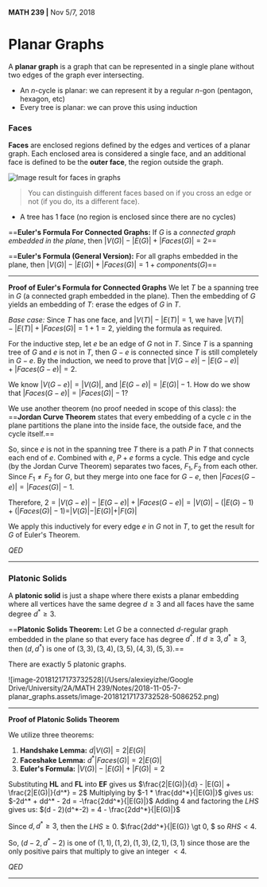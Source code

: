 __MATH 239 |__  Nov 5/7, 2018

# Planar Graphs

A __planar graph__ is a graph that can be represented in a single plane without two edges of the graph ever intersecting.

- An $n$-cycle is planar: we can represent it by a regular $n$-gon (pentagon, hexagon, etc)
- Every tree is planar: we can prove this using induction

### Faces

__Faces__ are enclosed regions defined by the edges and vertices of a planar graph. Each enclosed area is considered a single face, and an additional face is defined to be the __outer face__, the region outside the graph.

![Image result for faces in graphs](https://caagt.ugent.be/CaGe/Images/graph-faces.gif)

> You can distinguish different faces based on if you cross an edge or not (if you do, its a different face).

- A tree has 1 face (no region is enclosed since there are no cycles)

==__Euler's Formula For Connected Graphs:__ If $G$ is a _connected graph embedded in the plane_, then $|V(G)| - |E(G)| + |Faces(G)| = 2$==

==__Euler's Formula (General Version):__ For all graphs embedded in the plane, then $|V(G)| - |E(G)| + |Faces(G)| = 1 + components(G)$==

---

__Proof of Euler's Formula for Connected Graphs__
We let $T$ be a spanning tree in $G$ (a connected graph embedded in the plane). Then the embedding of $G$ yields an embedding of $T$: erase the edges of $G$ in $T$.

_Base case:_ Since $T$ has one face, and $|V(T)| - |E(T)| = 1$, we have $|V(T)| - |E(T)| + |Faces(G)| = 1 + 1 = 2$, yielding the formula as required.

For the inductive step, let $e$ be an edge of $G$ not in $T$. Since $T$ is a spanning tree of $G$ and $e$ is not in $T$, then $G - e$ is connected since $T$ is still completely in $G - e$. By the induction, we need to prove that $|V(G - e)| - |E(G - e)| + |Faces(G - e)| = 2$.

We know $|V(G - e)| = |V(G)|$, and $|E(G - e)| = |E(G)| - 1$. How do we show that $|Faces(G - e)| = |Faces(G)| - 1$?

We use another theorem (no proof needed in scope of this class): the ==__Jordan Curve Theorem__ states that every embedding of a cycle $c$ in the plane partitions the plane into the inside face, the outside face, and the cycle itself.==

So, since $e$ is not in the spanning tree $T$ there is a path $P$ in $T$ that connects each end of $e$. Combined with $e$, $P + e$ forms a cycle. This edge and cycle (by the Jordan Curve Theorem) separates two faces, $F_1, F_2$ from each other. Since $F_1 \not= F_2$ for $G$, but they merge into one face for $G - e$, then $|Faces(G - e)| = |Faces(G)| - 1$.

Therefore, $2 = |V(G - e)| - |E(G - e)| + |Faces(G - e)| = |V(G)| - (|E(G) - 1) + (|Faces(G)| - 1) = |V(G)| - |E(G)| + |F(G)|$

We apply this inductively for every edge $e$ in $G$ not in $T$, to get the result for $G$ of Euler's Theorem.

_QED_

---

### Platonic Solids

A **platonic solid** is just a shape where there exists a planar embedding where all vertices have the same degree $d \geq 3$ and all faces have the same degree $d^* \geq 3$.

==__Platonic Solids Theorem:__ Let $G$ be a connected $d$-regular graph embedded in the plane so that every face has degree $d^*$. If $d \geq 3, d^* \geq 3$, then $(d, d^*)$ is one of $(3, 3), (3, 4), (3, 5), (4, 3), (5, 3)$.==

There are exactly 5 platonic graphs.

![image-20181217173732528](/Users/alexieyizhe/Google Drive/University/2A/MATH 239/Notes/2018-11-05-7-planar_graphs.assets/image-20181217173732528-5086252.png)

---

__Proof of Platonic Solids Theorem__

We utilize three theorems:

1. __Handshake Lemma:__ $d|V(G)| = 2|E(G)|$
2. __Faceshake Lemma:__ $d^*|Faces(G)| = 2|E(G)|$
3. __Euler's Formula:__ $|V(G)| - |E(G)| + |F(G)| = 2$

Substituting __HL__ and __FL__ into __EF__ gives us $\frac{2|E(G)|}{d} - |E(G)| + \frac{2|E(G)|}{d^*} = 2$
Multiplying by $-1 * \frac{dd^*}{|E(G)|}$ gives us: $-2d^* + dd^* - 2d = -\frac{2dd^*}{|E(G)|}$
Adding $4$ and factoring the $LHS$  gives us: $(d - 2)(d^*-2) = 4 - \frac{2dd^*}{|E(G)|}$

Since $d, d^* \geq 3$, then the $LHS \geq 0$. $\frac{2dd^*}{|E(G)} \gt 0, $ so $RHS \lt 4$.

So, $(d - 2, d^* - 2)$ is one of $(1, 1), (1, 2), (1, 3), (2, 1), (3, 1)$ since those are the only positive pairs that multiply to give an integer $\lt 4$.

$QED$

---



